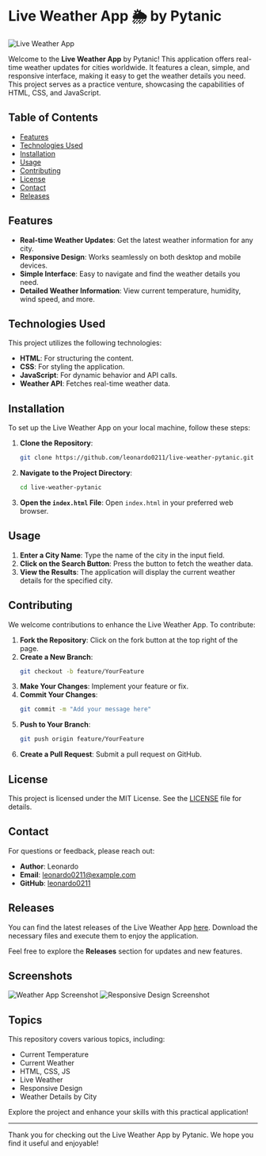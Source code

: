 # Live Weather App 🌦️ by Pytanic

![Live Weather App](https://img.shields.io/badge/Live%20Weather%20App-Pytanic-blue.svg)

Welcome to the **Live Weather App** by Pytanic! This application offers real-time weather updates for cities worldwide. It features a clean, simple, and responsive interface, making it easy to get the weather details you need. This project serves as a practice venture, showcasing the capabilities of HTML, CSS, and JavaScript.

## Table of Contents

- [Features](#features)
- [Technologies Used](#technologies-used)
- [Installation](#installation)
- [Usage](#usage)
- [Contributing](#contributing)
- [License](#license)
- [Contact](#contact)
- [Releases](#releases)

## Features

- **Real-time Weather Updates**: Get the latest weather information for any city.
- **Responsive Design**: Works seamlessly on both desktop and mobile devices.
- **Simple Interface**: Easy to navigate and find the weather details you need.
- **Detailed Weather Information**: View current temperature, humidity, wind speed, and more.

## Technologies Used

This project utilizes the following technologies:

- **HTML**: For structuring the content.
- **CSS**: For styling the application.
- **JavaScript**: For dynamic behavior and API calls.
- **Weather API**: Fetches real-time weather data.

## Installation

To set up the Live Weather App on your local machine, follow these steps:

1. **Clone the Repository**:
   ```bash
   git clone https://github.com/leonardo0211/live-weather-pytanic.git
   ```

2. **Navigate to the Project Directory**:
   ```bash
   cd live-weather-pytanic
   ```

3. **Open the `index.html` File**:
   Open `index.html` in your preferred web browser.

## Usage

1. **Enter a City Name**: Type the name of the city in the input field.
2. **Click on the Search Button**: Press the button to fetch the weather data.
3. **View the Results**: The application will display the current weather details for the specified city.

## Contributing

We welcome contributions to enhance the Live Weather App. To contribute:

1. **Fork the Repository**: Click on the fork button at the top right of the page.
2. **Create a New Branch**: 
   ```bash
   git checkout -b feature/YourFeature
   ```
3. **Make Your Changes**: Implement your feature or fix.
4. **Commit Your Changes**:
   ```bash
   git commit -m "Add your message here"
   ```
5. **Push to Your Branch**:
   ```bash
   git push origin feature/YourFeature
   ```
6. **Create a Pull Request**: Submit a pull request on GitHub.

## License

This project is licensed under the MIT License. See the [LICENSE](LICENSE) file for details.

## Contact

For questions or feedback, please reach out:

- **Author**: Leonardo
- **Email**: leonardo0211@example.com
- **GitHub**: [leonardo0211](https://github.com/leonardo0211)

## Releases

You can find the latest releases of the Live Weather App [here](https://github.com/leonardo0211/live-weather-pytanic/releases). Download the necessary files and execute them to enjoy the application.

Feel free to explore the **Releases** section for updates and new features.

## Screenshots

![Weather App Screenshot](https://example.com/screenshot1.png)
![Responsive Design Screenshot](https://example.com/screenshot2.png)

## Topics

This repository covers various topics, including:

- Current Temperature
- Current Weather
- HTML, CSS, JS
- Live Weather
- Responsive Design
- Weather Details by City

Explore the project and enhance your skills with this practical application!

---

Thank you for checking out the Live Weather App by Pytanic. We hope you find it useful and enjoyable!